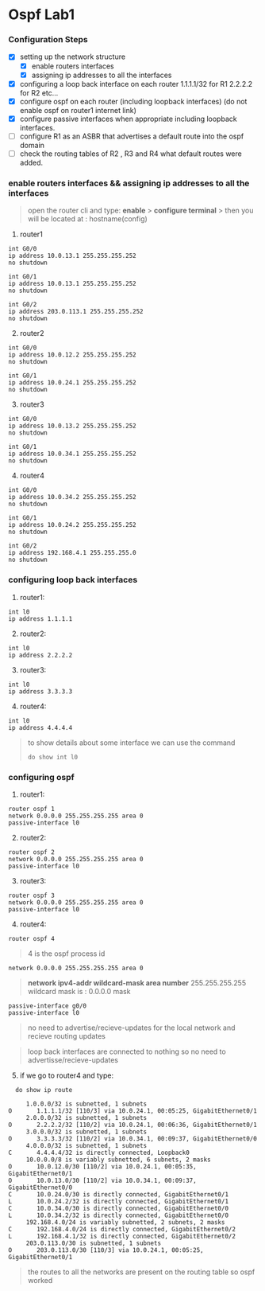 # Ospf Lab1
### Configuration Steps

* [x] setting up the network structure
  * [x] enable routers interfaces
  * [x] assigning ip addresses to all the interfaces
* [x] configuring a loop back interface on each router 1.1.1.1/32 for R1 2.2.2.2 for R2 etc...
* [x] configure ospf on each router (including loopback interfaces)  (do not enable ospf on router1 internet link)
* [x] configure passive interfaces when appropriate including loopback interfaces.
* [ ] configure R1 as an ASBR that advertises a default route into the ospf domain
* [ ] check the routing tables of R2 , R3 and R4 what default routes were added.

### enable routers interfaces && assigning ip addresses to all the interfaces
>open the router cli and type: **enable** \> **configure terminal** \> then you will be located at : hostname(config)
1. router1
```
int G0/0 
ip address 10.0.13.1 255.255.255.252
no shutdown
```
```
int G0/1
ip address 10.0.13.1 255.255.255.252
no shutdown
```
```
int G0/2
ip address 203.0.113.1 255.255.255.252
no shutdown
```
2. router2
```
int G0/0 
ip address 10.0.12.2 255.255.255.252
no shutdown
```
```
int G0/1
ip address 10.0.24.1 255.255.255.252
no shutdown
```
3. router3
```
int G0/0 
ip address 10.0.13.2 255.255.255.252
no shutdown
```
```
int G0/1
ip address 10.0.34.1 255.255.255.252
no shutdown
```

4. router4
```
int G0/0 
ip address 10.0.34.2 255.255.255.252
no shutdown
```
```
int G0/1
ip address 10.0.24.2 255.255.255.252
no shutdown
```
```
int G0/2
ip address 192.168.4.1 255.255.255.0
no shutdown
```

###  configuring  loop back interfaces
1. router1:
```
int l0
ip address 1.1.1.1
```
2. router2:
```
int l0
ip address 2.2.2.2
```
3. router3:
```
int l0
ip address 3.3.3.3
```
4. router4:
```
int l0
ip address 4.4.4.4
```
> to show details about some interface we can use the command
> ```
> do show int l0
> ```

### configuring ospf
1. router1:
```
router ospf 1
network 0.0.0.0 255.255.255.255 area 0
passive-interface l0
```
2. router2:
```
router ospf 2
network 0.0.0.0 255.255.255.255 area 0
passive-interface l0
```
3. router3:
```
router ospf 3
network 0.0.0.0 255.255.255.255 area 0
passive-interface l0
```
4. router4:
```
router ospf 4 
```
> 4 is the ospf process id

```
network 0.0.0.0 255.255.255.255 area 0
```

> **network ipv4-addr wildcard-mask area number**
> 255.255.255.255 wildcard mask is : 0.0.0.0 mask
> 
```
passive-interface g0/0
passive-interface l0
```
> no need to advertise/recieve-updates for the local network and recieve routing updates

> loop back interfaces are connected to nothing so no need to advertisse/recieve-updates

5. if we go to router4 and type:
```
  do show ip route

     1.0.0.0/32 is subnetted, 1 subnets
O       1.1.1.1/32 [110/3] via 10.0.24.1, 00:05:25, GigabitEthernet0/1
     2.0.0.0/32 is subnetted, 1 subnets
O       2.2.2.2/32 [110/2] via 10.0.24.1, 00:06:36, GigabitEthernet0/1
     3.0.0.0/32 is subnetted, 1 subnets
O       3.3.3.3/32 [110/2] via 10.0.34.1, 00:09:37, GigabitEthernet0/0
     4.0.0.0/32 is subnetted, 1 subnets
C       4.4.4.4/32 is directly connected, Loopback0
     10.0.0.0/8 is variably subnetted, 6 subnets, 2 masks
O       10.0.12.0/30 [110/2] via 10.0.24.1, 00:05:35, GigabitEthernet0/1
O       10.0.13.0/30 [110/2] via 10.0.34.1, 00:09:37, GigabitEthernet0/0
C       10.0.24.0/30 is directly connected, GigabitEthernet0/1
L       10.0.24.2/32 is directly connected, GigabitEthernet0/1
C       10.0.34.0/30 is directly connected, GigabitEthernet0/0
L       10.0.34.2/32 is directly connected, GigabitEthernet0/0
     192.168.4.0/24 is variably subnetted, 2 subnets, 2 masks
C       192.168.4.0/24 is directly connected, GigabitEthernet0/2
L       192.168.4.1/32 is directly connected, GigabitEthernet0/2
     203.0.113.0/30 is subnetted, 1 subnets
O       203.0.113.0/30 [110/3] via 10.0.24.1, 00:05:25, GigabitEthernet0/1 
```
> the routes to all the networks are present on the routing table 
so ospf worked
